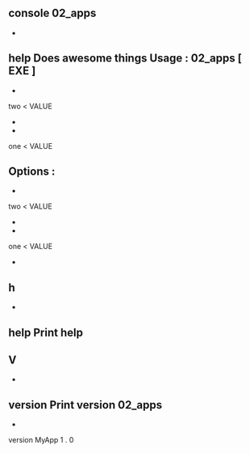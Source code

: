 console
02_apps
-
-
help
Does
awesome
things
Usage
:
02_apps
[
EXE
]
-
-
two
<
VALUE
>
-
-
one
<
VALUE
>
Options
:
-
-
two
<
VALUE
>
-
-
one
<
VALUE
>
-
h
-
-
help
Print
help
-
V
-
-
version
Print
version
02_apps
-
-
version
MyApp
1
.
0
